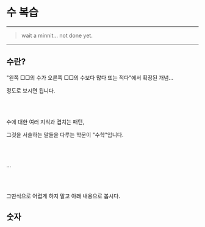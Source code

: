 # 수 복습

---

> wait a minnit... not done yet.

---

## 수란?
"왼쪽 □□의 수가 오른쪽 □□의 수보다 많다 또는 적다"에서 확장된 개념...

정도로 보시면 됩니다.

<br/><br/>

수에 대한 여러 지식과 겹치는 패턴,

그것을 서술하는 말들을 다루는 학문이 "수학"입니다.

<br/><br/>

...

<br/><br/>

그딴식으로 어렵게 하지 말고 아래 내용으로 봅시다.

## 숫자